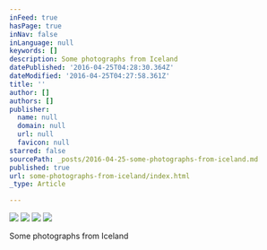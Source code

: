 ```yaml
---
inFeed: true
hasPage: true
inNav: false
inLanguage: null
keywords: []
description: Some photographs from Iceland
datePublished: '2016-04-25T04:28:30.364Z'
dateModified: '2016-04-25T04:27:58.361Z'
title: ''
author: []
authors: []
publisher:
  name: null
  domain: null
  url: null
  favicon: null
starred: false
sourcePath: _posts/2016-04-25-some-photographs-from-iceland.md
published: true
url: some-photographs-from-iceland/index.html
_type: Article

---
```

![](https://the-grid-user-content.s3-us-west-2.amazonaws.com/1eda4268-c59f-41ee-a0d0-b248e4b13fbe.jpg)
![](https://the-grid-user-content.s3-us-west-2.amazonaws.com/304e264d-f78a-474c-82d6-eca06aec3f3b.jpg)
![](https://the-grid-user-content.s3-us-west-2.amazonaws.com/1e191aaf-0cef-42a4-b713-0a51225c63aa.jpg)
![](https://the-grid-user-content.s3-us-west-2.amazonaws.com/4a553e0e-f058-4c86-875d-5602f917af69.jpg)

Some photographs from Iceland